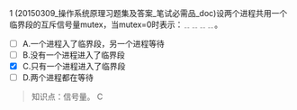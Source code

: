 1
(20150309_操作系统原理习题集及答案_笔试必需品_doc)设两个进程共用一个临界段的互斥信号量mutex，当mutex=0时表示：﹎﹎﹎﹎。
- [ ] A.一个进程入了临界段，另一个进程等待 
- [ ] B.没有一个进程进入了临界段 
- [x] C.只有一个进程进入了临界段 
- [ ] D.两个进程都在等待

> 知识点：信号量。
> C
